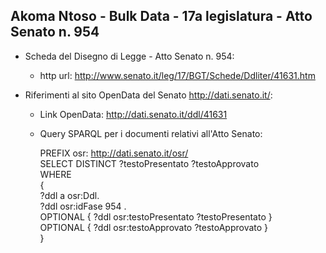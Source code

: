 ## Akoma Ntoso - Bulk Data - 17a legislatura - Atto Senato n. 954 ##

* Scheda del Disegno di Legge - Atto Senato n. 954:
	* http url: http://www.senato.it/leg/17/BGT/Schede/Ddliter/41631.htm

* Riferimenti al sito OpenData del Senato http://dati.senato.it/:
	* Link OpenData: http://dati.senato.it/ddl/41631
	* Query SPARQL per i documenti relativi all'Atto Senato:

        PREFIX osr: <http://dati.senato.it/osr/>  
		SELECT DISTINCT ?testoPresentato ?testoApprovato  
		WHERE  
		{  
		    ?ddl a osr:Ddl.  
		    ?ddl osr:idFase 954 .  
		    OPTIONAL { ?ddl osr:testoPresentato ?testoPresentato }  
		    OPTIONAL { ?ddl osr:testoApprovato ?testoApprovato }  
		}
		